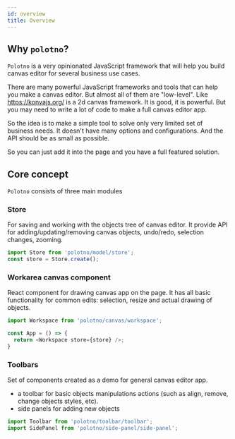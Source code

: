 ```yaml
---
id: overview
title: Overview
---
```


## Why `polotno`?

`Polotno` is a very opinionated JavaScript framework that will help you build canvas editor for several business use cases.

There are many powerful JavaScript frameworks and tools that can help you make a canvas editor. But almost all of them are "low-level". Like https://konvajs.org/ is a 2d canvas framework. It is good, it is powerful. But you may need to write a lot of code to make a full canvas editor app.

So the idea is to make a simple tool to solve only very limited set of business needs. It doesn't have many options and configurations. And the API should be as small as possible.

So you can just add it into the page and you have a full featured solution.

## Core concept

`Polotno` consists of three main modules


### Store

For saving and working with the objects tree of canvas editor. It provide API for adding/updating/removing canvas objects, undo/redo, selection changes, zooming.

```js
import Store from 'polotno/model/store';
const store = Store.create();
```



### Workarea canvas component

React component for drawing canvas app on the page. It has all basic functionality for common edits: selection, resize and actual drawing of objects.

```js
import Workspace from 'polotno/canvas/workspace';

const App = () => {
  return <Workspace store={store} />;
}
```

### Toolbars

Set of components created as a demo for general canvas editor app.
- a toolbar for basic objects manipulations actions (such as align, remove, change objects styles, etc).
- side panels for adding new objects

```js
import Toolbar from 'polotno/toolbar/toolbar';
import SidePanel from 'polotno/side-panel/side-panel';
```